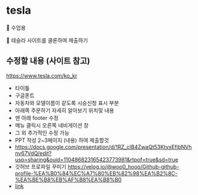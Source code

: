 # tesla

💨 수업용

💨 테슬라 사이트를 클론하여 제출하기

## 수정할 내용 (사이트 참고)
https://www.tesla.com/ko_kr

+ 타이틀
+ 구글폰트 
+ 자동차와 모델이름이 같도록 시승신청 표시 부분
+ 아래쪽 주문하기 자세히 알아보기 위치및 내용
+ 맨 아래 footer 수정
+ 메뉴 클릭시 오른쪽 네비게이션 창  
+ 그 외 추가적인 수정 가능
+ PPT 작성 2~3페이지 (내용) 하여 제출할것
+ https://docs.google.com/presentation/d/1RZ_clB4ZwaQt53KtyxEfjbNVhnv67VdQ/edit?usp=sharing&ouid=110486823165423773981&rtpof=true&sd=true
+ 깃허브 프로파일 꾸미기 https://velog.io/@woo0_hooo/Github-github-profile-%EA%B0%84%EC%A7%80%EB%82%98%EA%B2%8C-%EA%BE%B8%EB%AF%B8%EA%B8%B0 
+ [link](https://yejin087.github.io/Tesla_Web/)
